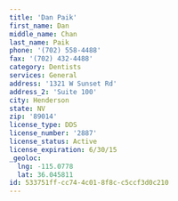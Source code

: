 ```yaml
---
title: 'Dan Paik'
first_name: Dan
middle_name: Chan
last_name: Paik
phone: '(702) 558-4488'
fax: '(702) 432-4488'
category: Dentists
services: General
address: '1321 W Sunset Rd'
address_2: 'Suite 100'
city: Henderson
state: NV
zip: '89014'
license_type: DDS
license_number: '2887'
license_status: Active
license_expiration: 6/30/15
_geoloc:
  lng: -115.0778
  lat: 36.045811
id: 533751ff-cc74-4c01-8f8c-c5ccf3d0c210
---
```

